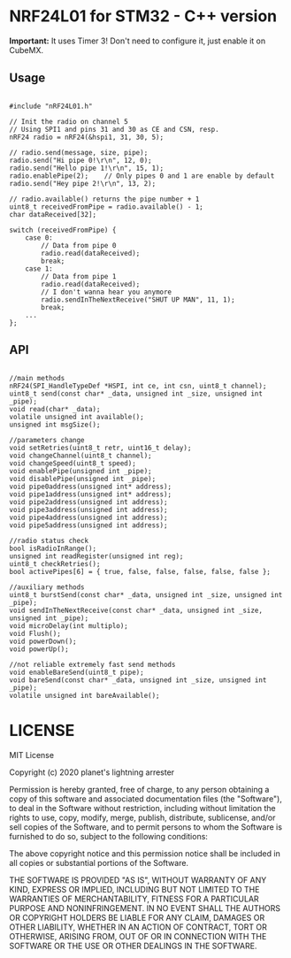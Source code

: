 # NRF24L01 for STM32 - C++ version
**Important:** It uses Timer 3! Don't need to configure it, just enable it on CubeMX.

## Usage
```

#include "nRF24L01.h"

// Init the radio on channel 5
// Using SPI1 and pins 31 and 30 as CE and CSN, resp.
nRF24 radio = nRF24(&hspi1, 31, 30, 5);

// radio.send(message, size, pipe);
radio.send("Hi pipe 0!\r\n", 12, 0);
radio.send("Hello pipe 1!\r\n", 15, 1);
radio.enablePipe(2);    // Only pipes 0 and 1 are enable by default
radio.send("Hey pipe 2!\r\n", 13, 2);

// radio.available() returns the pipe number + 1
uint8_t receivedFromPipe = radio.available() - 1;   
char dataReceived[32];

switch (receivedFromPipe) {
    case 0:
        // Data from pipe 0
        radio.read(dataReceived);
        break;
    case 1:
        // Data from pipe 1
        radio.read(dataReceived);
        // I don't wanna hear you anymore
        radio.sendInTheNextReceive("SHUT UP MAN", 11, 1);
        break;
    ...
};

```

## API
```

//main methods
nRF24(SPI_HandleTypeDef *HSPI, int ce, int csn, uint8_t channel);
uint8_t send(const char* _data, unsigned int _size, unsigned int _pipe);
void read(char* _data);
volatile unsigned int available();
unsigned int msgSize();

//parameters change
void setRetries(uint8_t retr, uint16_t delay);
void changeChannel(uint8_t channel);
void changeSpeed(uint8_t speed);
void enablePipe(unsigned int _pipe);
void disablePipe(unsigned int _pipe);
void pipe0address(unsigned int* address);
void pipe1address(unsigned int* address);
void pipe2address(unsigned int address);
void pipe3address(unsigned int address);
void pipe4address(unsigned int address);
void pipe5address(unsigned int address);

//radio status check
bool isRadioInRange();
unsigned int readRegister(unsigned int reg);
uint8_t checkRetries();
bool activePipes[6] = { true, false, false, false, false, false };

//auxiliary methods
uint8_t burstSend(const char* _data, unsigned int _size, unsigned int _pipe);
void sendInTheNextReceive(const char* _data, unsigned int _size, unsigned int _pipe);
void microDelay(int multiplo);
void Flush();
void powerDown();
void powerUp();

//not reliable extremely fast send methods
void enableBareSend(uint8_t pipe);
void bareSend(const char* _data, unsigned int _size, unsigned int _pipe);
volatile unsigned int bareAvailable();

```

# LICENSE
MIT License

Copyright (c) 2020 planet's lightning arrester

Permission is hereby granted, free of charge, to any person obtaining a copy
of this software and associated documentation files (the "Software"), to deal
in the Software without restriction, including without limitation the rights
to use, copy, modify, merge, publish, distribute, sublicense, and/or sell
copies of the Software, and to permit persons to whom the Software is
furnished to do so, subject to the following conditions:

The above copyright notice and this permission notice shall be included in all
copies or substantial portions of the Software.

THE SOFTWARE IS PROVIDED "AS IS", WITHOUT WARRANTY OF ANY KIND, EXPRESS OR
IMPLIED, INCLUDING BUT NOT LIMITED TO THE WARRANTIES OF MERCHANTABILITY,
FITNESS FOR A PARTICULAR PURPOSE AND NONINFRINGEMENT. IN NO EVENT SHALL THE
AUTHORS OR COPYRIGHT HOLDERS BE LIABLE FOR ANY CLAIM, DAMAGES OR OTHER
LIABILITY, WHETHER IN AN ACTION OF CONTRACT, TORT OR OTHERWISE, ARISING FROM,
OUT OF OR IN CONNECTION WITH THE SOFTWARE OR THE USE OR OTHER DEALINGS IN THE
SOFTWARE.